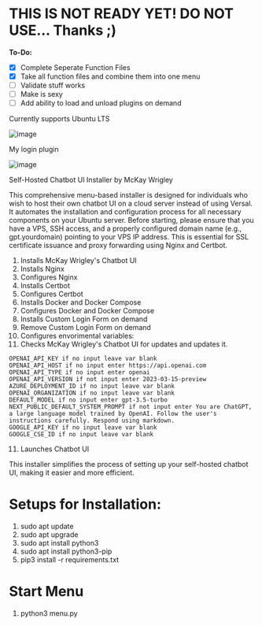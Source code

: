 # THIS IS NOT READY YET! DO NOT USE... Thanks ;)

**To-Do:**

- [X] Complete Seperate Function Files
- [X] Take all function files and combine them into one menu
- [ ] Validate stuff works
- [ ] Make is sexy
- [ ] Add ability to load and unload plugins on demand

Currently supports Ubuntu LTS




![image](https://user-images.githubusercontent.com/16698453/232345507-fa2c9c9d-69f9-4415-bda3-ec5b6adce580.png)



My login plugin


![image](https://user-images.githubusercontent.com/16698453/232345653-6792b639-0652-4cd1-8d27-5e8dd9affaba.png)



Self-Hosted Chatbot UI Installer by McKay Wrigley

This comprehensive menu-based installer is designed for individuals who wish to host their own chatbot UI on a cloud server instead of using Versal. It automates the installation and configuration process for all necessary components on your Ubuntu server. Before starting, please ensure that you have a VPS, SSH access, and a properly configured domain name (e.g., gpt.yourdomain) pointing to your VPS IP address. This is essential for SSL certificate issuance and proxy forwarding using Nginx and Certbot.

1. Installs McKay Wrigley's Chatbot UI
2. Installs Nginx
3. Configures Nginx
4. Installs Certbot
5. Configures Certbot
6. Installs Docker and Docker Compose
7. Configures Docker and Docker Compose
8. Installs Custom Login Form on demand
9. Remove Custom Login Form on demand
10. Configures envorimental variables:
11. Checks McKay Wrigley's Chatbot UI for updates and updates it.
```
OPENAI_API_KEY if no input leave var blank
OPENAI_API_HOST if no input enter https://api.openai.com
OPENAI_API_TYPE if no input enter openai
OPENAI_API_VERSION if not input enter 2023-03-15-preview
AZURE_DEPLOYMENT_ID if no input leave var blank
OPENAI_ORGANIZATION if no input leave var blank
DEFAULT_MODEL if no input enter gpt-3.5-turbo	
NEXT_PUBLIC_DEFAULT_SYSTEM_PROMPT if not input enter You are ChatGPT, a large language model trained by OpenAI. Follow the user's instructions carefully. Respond using markdown.
GOOGLE_API_KEY if no input leave var blank
GOOGLE_CSE_ID if no input leave var blank
```
11. Launches Chatbot UI


This installer simplifies the process of setting up your self-hosted chatbot UI, making it easier and more efficient.


# Setups for Installation:
1. sudo apt update
2. sudo apt upgrade
3. sudo apt install python3
4. sudo apt install python3-pip
5. pip3 install -r requirements.txt

# Start Menu

1. python3 menu.py
